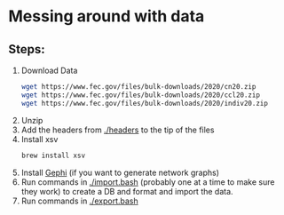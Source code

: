 # Messing around with data

## Steps:

1. Download Data
   ```bash
   wget https://www.fec.gov/files/bulk-downloads/2020/cn20.zip
   wget https://www.fec.gov/files/bulk-downloads/2020/ccl20.zip
   wget https://www.fec.gov/files/bulk-downloads/2020/indiv20.zip
   ```
1. Unzip
1. Add the headers from [./headers](./headers) to the tip of the files
1. Install xsv
   ```bash
   brew install xsv
   ```
1. Install [Gephi](https://gephi.org/users/download) (if you want to generate network graphs)
1. Run commands in [./import.bash](./import.bash) (probably one at a time to make sure they work) to create a DB and format and import the data.
1. Run commands in [./export.bash](./export.bash)
